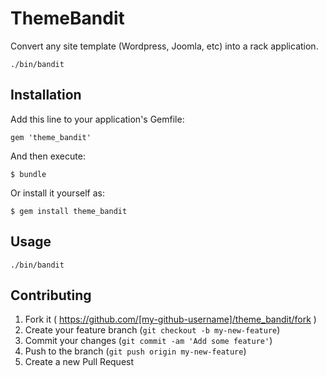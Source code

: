 # ThemeBandit

Convert any site template (Wordpress, Joomla, etc) into a rack
application.

`./bin/bandit`

## Installation

Add this line to your application's Gemfile:

    gem 'theme_bandit'

And then execute:

    $ bundle

Or install it yourself as:

    $ gem install theme_bandit

## Usage
`./bin/bandit`

## Contributing

1. Fork it ( https://github.com/[my-github-username]/theme_bandit/fork )
2. Create your feature branch (`git checkout -b my-new-feature`)
3. Commit your changes (`git commit -am 'Add some feature'`)
4. Push to the branch (`git push origin my-new-feature`)
5. Create a new Pull Request

